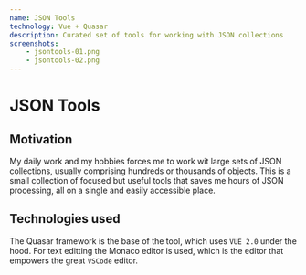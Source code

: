```yaml
---
name: JSON Tools
technology: Vue + Quasar
description: Curated set of tools for working with JSON collections
screenshots:
    - jsontools-01.png
    - jsontools-02.png
---
```


# JSON Tools

## Motivation

My daily work and my hobbies forces me to work wit large sets of JSON collections, 
usually comprising hundreds or thousands of objects.
This is a small collection of focused but useful tools that saves me hours of JSON processing, all on a single and easily
accessible place.

## Technologies used

The Quasar framework is the base of the tool, which uses `VUE 2.0` under the hood.
For text editting the Monaco editor is used, which is the editor that empowers the great `VSCode` editor.
